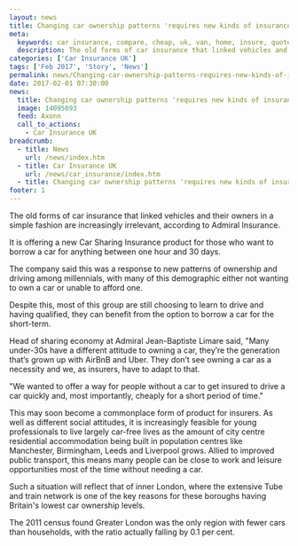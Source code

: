 ```yaml
---
layout: news
title: Changing car ownership patterns 'requires new kinds of insurance' - Quotezone.co.uk
meta:
  keywords: car insurance, compare, cheap, uk, van, home, insure, quotes, online, comparison, bike, loans, life
  description: The old forms of car insurance that linked vehicles and their owners in a simple fashion are increasingly irrelevant, according to Admiral Insurance
categories: ['Car Insurance UK']
tags: ['Feb 2017', 'Story', 'News']
permalink: news/Changing-car-ownership-patterns-requires-new-kinds-of-insurance-.htm
date: 2017-02-01 07:30:00
news:
  title: Changing car ownership patterns 'requires new kinds of insurance'
  image: 14095093
  feed: Axonn
  call_to_actions:
    - Car Insurance UK
breadcrumb:
  - title: News
    url: /news/index.htm
  - title: Car Insurance UK
    url: /news/car_insurance/index.htm
  - title: Changing car ownership patterns 'requires new kinds of insurance'
footer: 1
---
```


The old forms of car insurance that linked vehicles and their owners in a simple fashion are increasingly irrelevant, according to Admiral Insurance.

It is offering a new Car Sharing Insurance product for those who want to borrow a car for anything between one hour and 30 days.

The company said this was a response to new patterns of ownership and driving among millennials, with many of this demographic either not wanting to own a car or unable to afford one. &nbsp;&nbsp;

Despite this, most of this group are still choosing to learn to drive and having qualified, they can benefit from the option to borrow a car for the short-term.

Head of sharing economy at Admiral Jean-Baptiste Limare said, &quot;Many under-30s have a different attitude to owning a car, they&rsquo;re the generation that&lsquo;s grown up with AirBnB and Uber. They don&rsquo;t see owning a car as a necessity and we, as insurers, have to adapt to that.

&quot;We wanted to offer a way for people without a car to get insured to drive a car quickly and, most importantly, cheaply for a short period of time.&quot;

This may soon become a commonplace form of product for insurers. As well as different social attitudes, it is increasingly feasible for young professionals to live largely car-free lives as the amount of city centre residential accommodation being built in population centres like Manchester, Birmingham, Leeds and Liverpool grows. Allied to improved public transport, this means many people can be close to work and leisure opportunities most of the time without needing a car.

Such a situation will reflect that of inner London, where the extensive Tube and train network is one of the key reasons for these boroughs having Britain&#39;s lowest car ownership levels.

The 2011 census found Greater London was the only region with fewer cars than households, with the ratio actually falling by 0.1 per cent.

